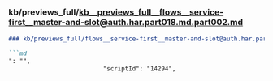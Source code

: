 ### kb/previews_full/kb__previews_full__flows__service-first__master-and-slot@auth.har.part018.md.part002.md

```md
### kb/previews_full/flows__service-first__master-and-slot@auth.har.part018.md (part 002)

```md
": "",
                          "scriptId": "14294",
               
```

```

```
